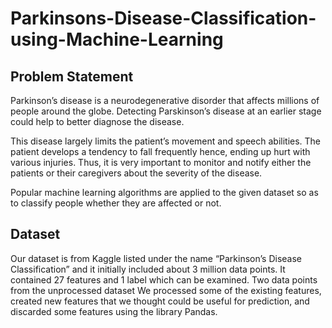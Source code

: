 # Parkinsons-Disease-Classification-using-Machine-Learning
## Problem Statement
Parkinson’s disease is a neurodegenerative disorder that affects millions of people
around the globe. Detecting Parskinson’s disease at an earlier stage could help to better diagnose the disease.

This disease largely limits the patient’s movement and speech abilities. The patient develops a tendency to fall frequently hence, ending up hurt with various injuries. Thus, it is very important to monitor and notify either the patients or their caregivers about the severity of the disease.

Popular machine learning algorithms are applied to the given dataset so as to classify people whether they are affected or not.

## Dataset
Our dataset is from Kaggle listed under the name “Parkinson’s Disease Classification” and it initially included about 3 million data points. It contained 27 features and 1 label which can be examined. Two data points from the unprocessed dataset We processed some of the existing features, created new features that we thought could be useful for prediction, and discarded some features using the library Pandas.


